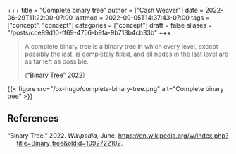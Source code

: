 +++
title = "Complete binary tree"
author = ["Cash Weaver"]
date = 2022-06-29T11:22:00-07:00
lastmod = 2022-09-05T14:37:43-07:00
tags = ["concept", "concept"]
categories = ["concept"]
draft = false
aliases = "/posts/cce89d10-ff69-4756-b9fa-9b713b4cb33b"
+++

> A complete binary tree is a binary tree in which every level, except possibly the last, is completely filled, and all nodes in the last level are as far left as possible.
>
> (<a href="#citeproc_bib_item_1">“Binary Tree” 2022</a>)

{{< figure src="/ox-hugo/complete-binary-tree.png" alt="Complete binary tree" >}}

## References

<style>.csl-entry{text-indent: -1.5em; margin-left: 1.5em;}</style><div class="csl-bib-body">
  <div class="csl-entry"><a id="citeproc_bib_item_1"></a>“Binary Tree.” 2022. <i>Wikipedia</i>, June. <a href="https://en.wikipedia.org/w/index.php?title=Binary_tree&oldid=1092722102">https://en.wikipedia.org/w/index.php?title=Binary_tree&#38;oldid=1092722102</a>.</div>
</div>

